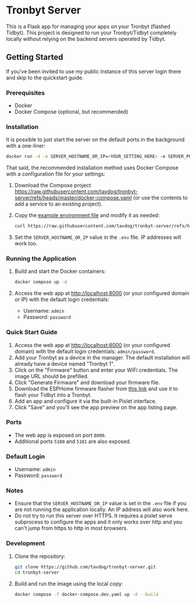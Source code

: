 # Tronbyt Server

This is a Flask app for managing your apps on your Tronbyt (flashed Tidbyt). This project is designed to run your Tronbyt/Tidbyt completely locally without relying on the backend servers operated by Tidbyt.

## Getting Started

If you've been invited to use my public instance of this server login there and skip to the quickstart guide.

### Prerequisites

- Docker
- Docker Compose (optional, but recommended)

### Installation

It is possible to just start the server on the default ports in the background with a one-liner:

```sh
docker run -d -e SERVER_HOSTNAME_OR_IP=<YOUR_SETTING_HERE> -e SERVER_PORT=8000 -e PIXLET_SERVE_PORT1=5100 -e PRODUCTION=1 -p 8000:8000 -p 5100:5100 -p 5101:5101 ghcr.io/tavdog/tronbyt-server
```

That said, the recommended installation method uses Docker Compose with a configuration file for your settings:

1. Download the Compose project https://raw.githubusercontent.com/tavdog/tronbyt-server/refs/heads/master/docker-compose.yaml (or use the contents to add a service to an existing project).

2. Copy the [example environment file](https://raw.githubusercontent.com/tavdog/tronbyt-server/refs/heads/master/.env.example) and modify it as needed:

   ```sh
   curl https://raw.githubusercontent.com/tavdog/tronbyt-server/refs/heads/master/.env.example > .env
   ```

3. Set the `SERVER_HOSTNAME_OR_IP` value in the `.env` file. IP addresses will work too.

### Running the Application

1. Build and start the Docker containers:

   ```sh
   docker compose up -d
   ```

2. Access the web app at [http://localhost:8000](http://localhost:8000) (or your configured domain or IP) with the default login credentials:
   - Username: `admin`
   - Password: `password`

### Quick Start Guide

1. Access the web app at [http://localhost:8000](http://localhost:8000) (or your configured domain) with the default login credentials: `admin/password`.
2. Add your Tronbyt as a device in the manager. The default installation will already have a device named "Tronbyt 1".
3. Click on the "Firmware" button and enter your WiFi credentials. The image URL should be prefilled.
4. Click "Generate Firmware" and download your firmware file.
5. Download the ESPHome firmware flasher from [this link](https://github.com/esphome/esphome-flasher/releases) and use it to flash your Tidbyt into a Tronbyt.
6. Add an app and configure it via the built-in Pixlet interface.
7. Click "Save" and you'll see the app preview on the app listing page.

### Ports

- The web app is exposed on port `8000`.
- Additional ports `5100` and `5101` are also exposed.

### Default Login

- Username: `admin`
- Password: `password`

### Notes

- Ensure that the `SERVER_HOSTNAME_OR_IP` value is set in the `.env` file if you are not running the application locally. An IP address will also work here.
- Do not try to run this server over HTTPS. It requires a pixlet serve subprocess to configure the apps and it only works over http and you can't jump from https to http in most browsers.

### Development

1. Clone the repository:

   ```sh
   git clone https://github.com/tavdog/tronbyt-server.git
   cd tronbyt-server
   ```

2. Build and run the image using the local copy:

    ```sh
    docker compose -f docker-compose.dev.yaml up -d --build
    ```
